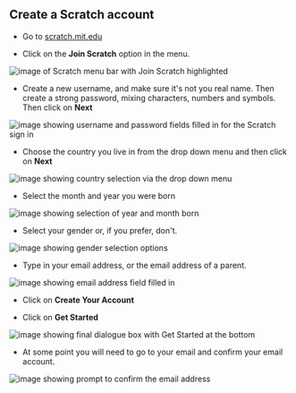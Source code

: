 ## Create a Scratch account

- Go to [scratch.mit.edu](https://scratch.mit.edu)

- Click on the **Join Scratch** option in the menu.

![image of Scratch menu bar with Join Scratch highlighted](images/join.png)

- Create a new username, and make sure it's not you real name. Then create a strong password, mixing characters, numbers and symbols. Then click on **Next**

![image showing username and password fields filled in for the Scratch sign in](images/username.png)

- Choose the country you live in from the drop down menu and then click on **Next**

![image showing country selection via the drop down menu](images/country.png)

- Select the month and year you were born

![image showing selection of year and month born](images/age.png)

- Select your gender or, if you prefer, don't.

![image showing gender selection options](images/gender.png)

- Type in your email address, or the email address of a parent.

![image showing email address field filled in](images/email.png)

- Click on **Create Your Account**

- Click on **Get Started**

![image showing final dialogue box with Get Started at the bottom](images/start.png)

- At some point you will need to go to your email and confirm your email account.

![image showing prompt to confirm the email address](images/confirm.png)

